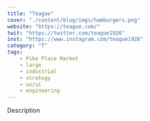 ```yaml
---
title: "Teague"
cover: "./content/blog/imgs/hamburgers.png"
website: "https://teague.com/"
twit: "https://twitter.com/teague1926"
inst: "https://www.instagram.com/teague1926"
category: "T"
tags:
    - Pike Place Market
    - large
    - industrial
    - strategy
    - ux/ui
    - engineering
---
```


Description
